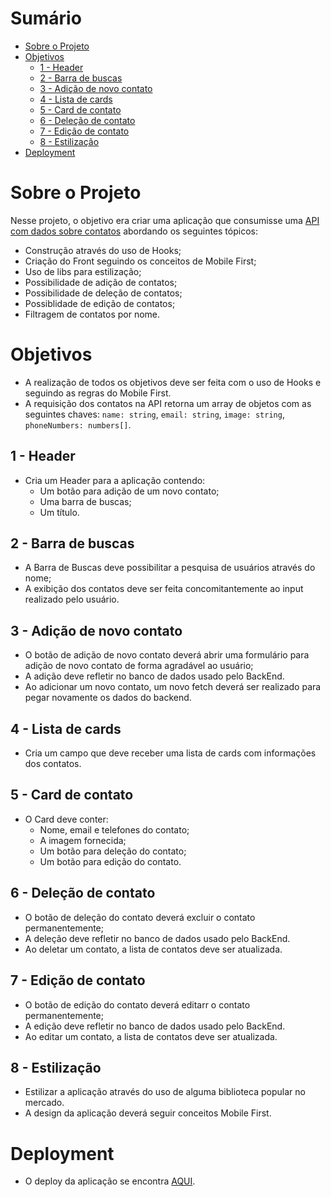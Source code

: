 # Sumário

- [Sobre o Projeto](#sobre-o-projeto)
- [Objetivos](#objetivos)
  - [1 - Header](#1---header)
  - [2 - Barra de buscas](#2---barra-de-buscas)
  - [3 - Adição de novo contato](#3---adição-de-novo-contato)
  - [4 - Lista de cards](#4---lista-de-cards)
  - [5 - Card de contato](#5---card-de-contato)
  - [6 - Deleção de contato](#6---deleção-de-contato)
  - [7 - Edição de contato](#7---edição-de-contato)
  - [8 - Estilização](#8---estilização)
- [Deployment](#deployment)

# Sobre o Projeto 

Nesse projeto, o objetivo era criar uma aplicação que consumisse uma [API com dados sobre contatos](https://github.com/1lucascq/Contacts-bk) abordando os seguintes tópicos:
 - Construção através do uso de Hooks;
 - Criação do Front seguindo os conceitos de Mobile First;
 - Uso de libs para estilização;
 - Possibilidade de adição de contatos;
 - Possibilidade de deleção de contatos;
 - Possiblidade de edição de contatos;
 - Filtragem de contatos por nome.

# Objetivos

- A realização de todos os objetivos deve ser feita com o uso de Hooks e seguindo as regras do Mobile First.
- A requisição dos contatos na API retorna um array de objetos com as seguintes chaves: `name: string`, `email: string`, `image: string`, `phoneNumbers: numbers[]`.

## 1 - Header
- Cria um Header para a aplicação contendo:
  - Um botão para adição de um novo contato;
  - Uma barra de buscas;
  - Um título.

## 2 - Barra de buscas
- A Barra de Buscas deve possibilitar a pesquisa de usuários através do nome;
- A exibição dos contatos deve ser feita concomitantemente ao input realizado pelo usuário.
  
## 3 - Adição de novo contato
- O botão de adição de novo contato deverá abrir uma formulário para adição de novo contato de forma agradável ao usuário;
- A adição deve refletir no banco de dados usado pelo BackEnd.
- Ao adicionar um novo contato, um novo fetch deverá ser realizado para pegar novamente os dados do backend.

## 4 - Lista de cards
- Cria um campo que deve receber uma lista de cards com informações dos contatos.

## 5 - Card de contato
- O Card deve conter:
  -  Nome, email e telefones do contato;
  -  A imagem fornecida;
  -  Um botão para deleção do contato;
  -  Um botão para edição do contato.

## 6 - Deleção de contato
- O botão de deleção do contato deverá excluir o contato permanentemente;
- A deleção deve refletir no banco de dados usado pelo BackEnd.
- Ao deletar um contato, a lista de contatos deve ser atualizada.

## 7 - Edição de contato
- O botão de edição do contato deverá editarr o contato permanentemente;
- A edição deve refletir no banco de dados usado pelo BackEnd.
- Ao editar um contato, a lista de contatos deve ser atualizada.

## 8 - Estilização
- Estilizar a aplicação através do uso de alguma biblioteca popular no mercado.
- A design da aplicação deverá seguir conceitos Mobile First.


# Deployment
- O deploy da aplicação se encontra [AQUI](https://contacts-ft.netlify.app/).
